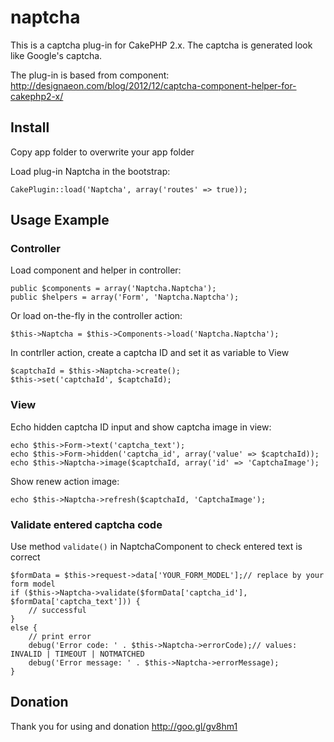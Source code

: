 naptcha
=======
This is a captcha plug-in for CakePHP 2.x. The captcha is generated look like Google's captcha.

The plug-in is based from component: <http://designaeon.com/blog/2012/12/captcha-component-helper-for-cakephp2-x/>

Install
-------
Copy app folder to overwrite your app folder

Load plug-in Naptcha in the bootstrap:

	CakePlugin::load('Naptcha', array('routes' => true));

Usage Example
-------
### Controller ###

Load component and helper in controller:

	public $components = array('Naptcha.Naptcha');
	public $helpers = array('Form', 'Naptcha.Naptcha');

Or load on-the-fly in the controller action:

	$this->Naptcha = $this->Components->load('Naptcha.Naptcha');

In contrller action, create a captcha ID and set it as variable to View

	$captchaId = $this->Naptcha->create();
	$this->set('captchaId', $captchaId);

### View ###

Echo hidden captcha ID input and show captcha image in view:

	echo $this->Form->text('captcha_text');
	echo $this->Form->hidden('captcha_id', array('value' => $captchaId));
	echo $this->Naptcha->image($captchaId, array('id' => 'CaptchaImage');

Show renew action image:

	echo $this->Naptcha->refresh($captchaId, 'CaptchaImage');

### Validate entered captcha code ###
Use method `validate()` in NaptchaComponent to check entered text is correct

	$formData = $this->request->data['YOUR_FORM_MODEL'];// replace by your form model
	if ($this->Naptcha->validate($formData['captcha_id'], $formData['captcha_text'])) {
		// successful
	}
	else {
		// print error
		debug('Error code: ' . $this->Naptcha->errorCode);// values: INVALID | TIMEOUT | NOTMATCHED
		debug('Error message: ' . $this->Naptcha->errorMessage);
	}

Donation
-------
Thank you for using and donation <http://goo.gl/gv8hm1>

